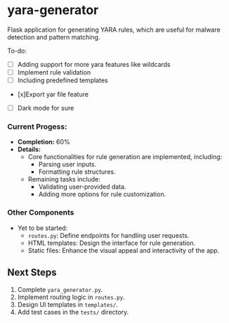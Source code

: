 # yara-generator
Flask application for generating YARA rules, which are useful for malware detection and pattern matching.


To-do:
- [ ] Adding support for more yara features like wildcards
- [ ] Implement rule validation
- [ ] Including predefined templates
- [x]Export yar file feature
- [ ] Dark mode for sure


### Current Progess:
- **Completion:** 60%
- **Details:** 
  - Core functionalities for rule generation are implemented, including:
    - Parsing user inputs.
    - Formatting rule structures.
  - Remaining tasks include:
    - Validating user-provided data.
    - Adding more options for rule customization.


### Other Components
- Yet to be started:
  - `routes.py`: Define endpoints for handling user requests.
  - HTML templates: Design the interface for rule generation.
  - Static files: Enhance the visual appeal and interactivity of the app.

## Next Steps
1. Complete `yara_generator.py`.
2. Implement routing logic in `routes.py`.
3. Design UI templates in `templates/`.
4. Add test cases in the `tests/` directory. 
